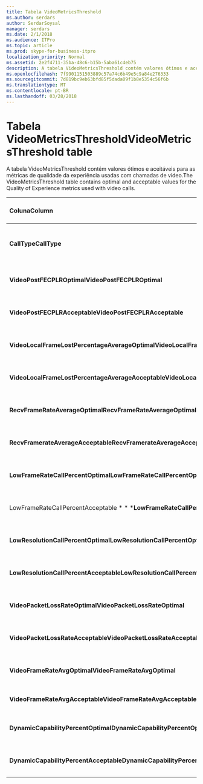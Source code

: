 ```yaml
---
title: Tabela VideoMetricsThreshold
ms.author: serdars
author: SerdarSoysal
manager: serdars
ms.date: 2/1/2018
ms.audience: ITPro
ms.topic: article
ms.prod: skype-for-business-itpro
localization_priority: Normal
ms.assetid: 2e2f4711-35ba-48c6-b15b-5aba61c4eb75
description: A tabela VideoMetricsThreshold contém valores ótimos e aceitáveis para as métricas de qualidade da experiência usadas com chamadas de vídeo.
ms.openlocfilehash: 7f9901151503889c57a74c6b49e5c9a84e276333
ms.sourcegitcommit: 7d819bc9eb63bfd85f5dada09f1b8e5354c56f6b
ms.translationtype: MT
ms.contentlocale: pt-BR
ms.lasthandoff: 03/28/2018
---
```

# <a name="videometricsthreshold-table"></a><span data-ttu-id="b5956-103">Tabela VideoMetricsThreshold</span><span class="sxs-lookup"><span data-stu-id="b5956-103">VideoMetricsThreshold table</span></span>
 
<span data-ttu-id="b5956-104">A tabela VideoMetricsThreshold contém valores ótimos e aceitáveis para as métricas de qualidade da experiência usadas com chamadas de vídeo.</span><span class="sxs-lookup"><span data-stu-id="b5956-104">The VideoMetricsThreshold table contains optimal and acceptable values for the Quality of Experience metrics used with video calls.</span></span>
  
|<span data-ttu-id="b5956-105">**Coluna**</span><span class="sxs-lookup"><span data-stu-id="b5956-105">**Column**</span></span>|<span data-ttu-id="b5956-106">**Tipo de dados**</span><span class="sxs-lookup"><span data-stu-id="b5956-106">**Data Type**</span></span>|<span data-ttu-id="b5956-107">**Índice de chaves /**</span><span class="sxs-lookup"><span data-stu-id="b5956-107">**Key/Index**</span></span>|<span data-ttu-id="b5956-108">**Detalhes**</span><span class="sxs-lookup"><span data-stu-id="b5956-108">**Details**</span></span>|
|:-----|:-----|:-----|:-----|
|<span data-ttu-id="b5956-109">**CallType**</span><span class="sxs-lookup"><span data-stu-id="b5956-109">**CallType**</span></span> <br/> |<span data-ttu-id="b5956-110">int</span><span class="sxs-lookup"><span data-stu-id="b5956-110">int</span></span>  <br/> |<span data-ttu-id="b5956-111">Primária</span><span class="sxs-lookup"><span data-stu-id="b5956-111">Primary</span></span>  <br/> |<span data-ttu-id="b5956-112">Tipo de chamada feita.</span><span class="sxs-lookup"><span data-stu-id="b5956-112">Type of call that was placed.</span></span>  <br/> |
|<span data-ttu-id="b5956-113">**VideoPostFECPLROptimal**</span><span class="sxs-lookup"><span data-stu-id="b5956-113">**VideoPostFECPLROptimal**</span></span> <br/> |<span data-ttu-id="b5956-114">decimal(5,2)</span><span class="sxs-lookup"><span data-stu-id="b5956-114">decimal(5,2)</span></span>  <br/> ||<span data-ttu-id="b5956-115">O valor padrão é 0.05.</span><span class="sxs-lookup"><span data-stu-id="b5956-115">The default value is 0.05.</span></span>  <br/> |
|<span data-ttu-id="b5956-116">**VideoPostFECPLRAcceptable**</span><span class="sxs-lookup"><span data-stu-id="b5956-116">**VideoPostFECPLRAcceptable**</span></span> <br/> |<span data-ttu-id="b5956-117">decimal(5,2)</span><span class="sxs-lookup"><span data-stu-id="b5956-117">decimal(5,2)</span></span>  <br/> ||<span data-ttu-id="b5956-118">O valor padrão é 0.10.</span><span class="sxs-lookup"><span data-stu-id="b5956-118">The default value is 0.10.</span></span>  <br/> |
|<span data-ttu-id="b5956-119">**VideoLocalFrameLostPercentageAverageOptimal**</span><span class="sxs-lookup"><span data-stu-id="b5956-119">**VideoLocalFrameLostPercentageAverageOptimal**</span></span> <br/> |<span data-ttu-id="b5956-120">decimal(5,2)</span><span class="sxs-lookup"><span data-stu-id="b5956-120">decimal(5,2)</span></span>  <br/> ||<span data-ttu-id="b5956-121">O valor padrão é 5.0.</span><span class="sxs-lookup"><span data-stu-id="b5956-121">The default value is 5.0.</span></span>  <br/> |
|<span data-ttu-id="b5956-122">**VideoLocalFrameLostPercentageAverageAcceptable**</span><span class="sxs-lookup"><span data-stu-id="b5956-122">**VideoLocalFrameLostPercentageAverageAcceptable**</span></span> <br/> |<span data-ttu-id="b5956-123">decimal(5,2)</span><span class="sxs-lookup"><span data-stu-id="b5956-123">decimal(5,2)</span></span>  <br/> ||<span data-ttu-id="b5956-124">O valor padrão é 10.0.</span><span class="sxs-lookup"><span data-stu-id="b5956-124">The default value is 10.0.</span></span>  <br/> |
|<span data-ttu-id="b5956-125">**RecvFrameRateAverageOptimal**</span><span class="sxs-lookup"><span data-stu-id="b5956-125">**RecvFrameRateAverageOptimal**</span></span> <br/> |<span data-ttu-id="b5956-126">decimal(9,4)</span><span class="sxs-lookup"><span data-stu-id="b5956-126">decimal(9,4)</span></span>  <br/> ||<span data-ttu-id="b5956-127">O valor padrão é 12.0000.</span><span class="sxs-lookup"><span data-stu-id="b5956-127">The default value is 12.0000.</span></span>  <br/> |
|<span data-ttu-id="b5956-128">**RecvFramerateAverageAcceptable**</span><span class="sxs-lookup"><span data-stu-id="b5956-128">**RecvFramerateAverageAcceptable**</span></span> <br/> |<span data-ttu-id="b5956-129">decimal(9,4)</span><span class="sxs-lookup"><span data-stu-id="b5956-129">decimal(9,4)</span></span>  <br/> ||<span data-ttu-id="b5956-130">O valor padrão é 7.0000.</span><span class="sxs-lookup"><span data-stu-id="b5956-130">The default value is 7.0000.</span></span>  <br/> |
|<span data-ttu-id="b5956-131">**LowFrameRateCallPercentOptimal**</span><span class="sxs-lookup"><span data-stu-id="b5956-131">**LowFrameRateCallPercentOptimal**</span></span> <br/> |<span data-ttu-id="b5956-132">decimal(5,2)</span><span class="sxs-lookup"><span data-stu-id="b5956-132">decimal(5,2)</span></span>  <br/> ||<span data-ttu-id="b5956-133">O valor padrão é 5.0.</span><span class="sxs-lookup"><span data-stu-id="b5956-133">The default value is 5.0.</span></span>  <br/> |
|<span data-ttu-id="b5956-134">LowFrameRateCallPercentAcceptable \* \* \*</span><span class="sxs-lookup"><span data-stu-id="b5956-134">****LowFrameRateCallPercentAcceptable****</span></span> <br/> |<span data-ttu-id="b5956-135">decimal(5,2)</span><span class="sxs-lookup"><span data-stu-id="b5956-135">decimal(5,2)</span></span>  <br/> ||<span data-ttu-id="b5956-136">O valor padrão é 10.0 /</span><span class="sxs-lookup"><span data-stu-id="b5956-136">The default value is 10.0/</span></span>  <br/> |
|<span data-ttu-id="b5956-137">**LowResolutionCallPercentOptimal**</span><span class="sxs-lookup"><span data-stu-id="b5956-137">**LowResolutionCallPercentOptimal**</span></span> <br/> |<span data-ttu-id="b5956-138">decimal(5,2)</span><span class="sxs-lookup"><span data-stu-id="b5956-138">decimal(5,2)</span></span>  <br/> ||<span data-ttu-id="b5956-139">O valor padrão é 5.0.</span><span class="sxs-lookup"><span data-stu-id="b5956-139">The default value is 5.0.</span></span>  <br/> |
|<span data-ttu-id="b5956-140">**LowResolutionCallPercentAcceptable**</span><span class="sxs-lookup"><span data-stu-id="b5956-140">**LowResolutionCallPercentAcceptable**</span></span> <br/> |<span data-ttu-id="b5956-141">decimal(5,2)</span><span class="sxs-lookup"><span data-stu-id="b5956-141">decimal(5,2)</span></span>  <br/> ||<span data-ttu-id="b5956-142">O valor padrão é 10.0.</span><span class="sxs-lookup"><span data-stu-id="b5956-142">The default value is 10.0.</span></span>  <br/> |
|<span data-ttu-id="b5956-143">**VideoPacketLossRateOptimal**</span><span class="sxs-lookup"><span data-stu-id="b5956-143">**VideoPacketLossRateOptimal**</span></span> <br/> |<span data-ttu-id="b5956-144">foat</span><span class="sxs-lookup"><span data-stu-id="b5956-144">foat</span></span>  <br/> ||<span data-ttu-id="b5956-145">O valor padrão é 0.05.</span><span class="sxs-lookup"><span data-stu-id="b5956-145">The default value is 0.05.</span></span>  <br/> |
|<span data-ttu-id="b5956-146">**VideoPacketLossRateAcceptable**</span><span class="sxs-lookup"><span data-stu-id="b5956-146">**VideoPacketLossRateAcceptable**</span></span> <br/> |<span data-ttu-id="b5956-147">float</span><span class="sxs-lookup"><span data-stu-id="b5956-147">float</span></span>  <br/> ||<span data-ttu-id="b5956-148">O valor padrão é 0.10.</span><span class="sxs-lookup"><span data-stu-id="b5956-148">The default value is 0.10.</span></span>  <br/> |
|<span data-ttu-id="b5956-149">**VideoFrameRateAvgOptimal**</span><span class="sxs-lookup"><span data-stu-id="b5956-149">**VideoFrameRateAvgOptimal**</span></span> <br/> |<span data-ttu-id="b5956-150">float</span><span class="sxs-lookup"><span data-stu-id="b5956-150">float</span></span>  <br/> ||<span data-ttu-id="b5956-151">O valor padrão é 12.</span><span class="sxs-lookup"><span data-stu-id="b5956-151">The default value is 12.</span></span>  <br/> |
|<span data-ttu-id="b5956-152">**VideoFrameRateAvgAcceptable**</span><span class="sxs-lookup"><span data-stu-id="b5956-152">**VideoFrameRateAvgAcceptable**</span></span> <br/> |<span data-ttu-id="b5956-153">float</span><span class="sxs-lookup"><span data-stu-id="b5956-153">float</span></span>  <br/> ||<span data-ttu-id="b5956-154">O valor padrão é 7.</span><span class="sxs-lookup"><span data-stu-id="b5956-154">The default value is 7.</span></span>  <br/> |
|<span data-ttu-id="b5956-155">**DynamicCapabilityPercentOptimal**</span><span class="sxs-lookup"><span data-stu-id="b5956-155">**DynamicCapabilityPercentOptimal**</span></span> <br/> |<span data-ttu-id="b5956-156">decimal(5,2)</span><span class="sxs-lookup"><span data-stu-id="b5956-156">decimal(5,2)</span></span>  <br/> ||<span data-ttu-id="b5956-157">O valor padrão é 5.00.</span><span class="sxs-lookup"><span data-stu-id="b5956-157">The default value is 5.00.</span></span>  <br/> |
|<span data-ttu-id="b5956-158">**DynamicCapabilityPercentAcceptable**</span><span class="sxs-lookup"><span data-stu-id="b5956-158">**DynamicCapabilityPercentAcceptable**</span></span> <br/> |<span data-ttu-id="b5956-159">decimal(5,2)</span><span class="sxs-lookup"><span data-stu-id="b5956-159">decimal(5,2)</span></span>  <br/> ||<span data-ttu-id="b5956-160">O valor padrão é 10.00.</span><span class="sxs-lookup"><span data-stu-id="b5956-160">The default value is 10.00.</span></span>  <br/> |
   

